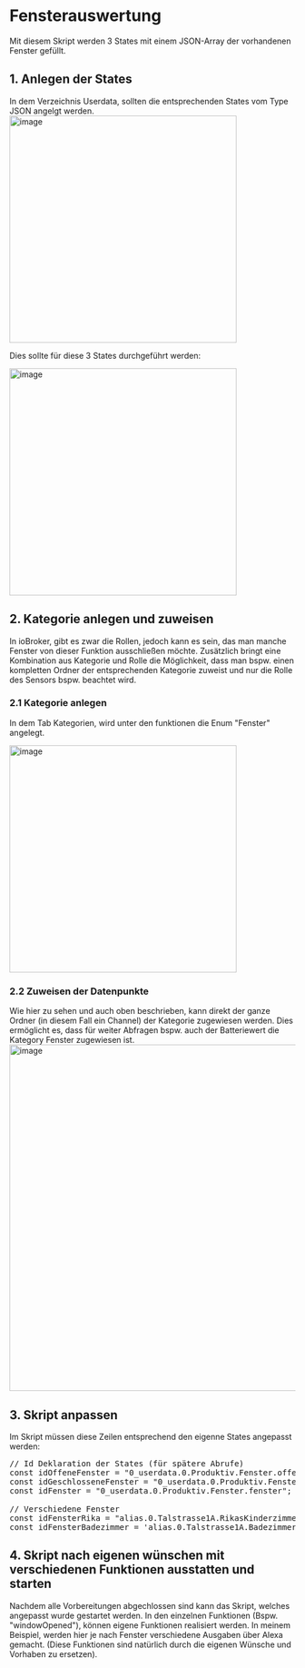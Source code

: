 # Fensterauswertung
Mit diesem Skript werden 3 States mit einem JSON-Array der vorhandenen Fenster gefüllt.
## 1. Anlegen der States
In dem Verzeichnis Userdata, sollten die entsprechenden States vom Type JSON angelgt werden.
<img width="400" alt="image" src="https://github.com/user-attachments/assets/56dbeee8-dfe7-447f-ac4e-0f81522ae51e" />

Dies sollte für diese 3 States durchgeführt werden:

<img width="400" alt="image" src="https://github.com/user-attachments/assets/661fe1bf-fc57-434c-997e-ab16512276c0" />

## 2. Kategorie anlegen und zuweisen
In ioBroker, gibt es zwar die Rollen, jedoch kann es sein, das man manche Fenster von dieser Funktion ausschließen möchte.
Zusätzlich bringt eine Kombination aus Kategorie und Rolle die Möglichkeit, dass man bspw. einen kompletten Ordner der entsprechenden
Kategorie zuweist und nur die Rolle des Sensors bspw. beachtet wird.
### 2.1 Kategorie anlegen
In dem Tab Kategorien, wird unter den funktionen die Enum "Fenster" angelegt.

<img width="400" alt="image" src="https://github.com/user-attachments/assets/76f0659a-77a6-483f-bac4-d9afe89c4c59" />

### 2.2 Zuweisen der Datenpunkte
Wie hier zu sehen und auch oben beschrieben, kann direkt der ganze Ordner (in diesem Fall ein Channel) der Kategorie zugewiesen werden.
Dies ermöglicht es, dass für weiter Abfragen bspw. auch der Batteriewert die Kategory Fenster zugewiesen ist.
<img width="1849" height="610" alt="image" src="https://github.com/user-attachments/assets/7438686a-c7f1-4341-985c-926460ac6f84" />


## 3. Skript anpassen
Im Skript müssen diese Zeilen entsprechend den eigenne States angepasst werden:
<pre>
// Id Deklaration der States (für spätere Abrufe)
const idOffeneFenster = "0_userdata.0.Produktiv.Fenster.offeneFenster";
const idGeschlosseneFenster = "0_userdata.0.Produktiv.Fenster.geschlosseneFenster";
const idFenster = "0_userdata.0.Produktiv.Fenster.fenster";

// Verschiedene Fenster
const idFensterRika = "alias.0.Talstrasse1A.RikasKinderzimmer.Fenster.ACTUAL";
const idFensterBadezimmer = 'alias.0.Talstrasse1A.Badezimmer.Fenster.ACTUAL';
</pre>

## 4. Skript nach eigenen wünschen mit verschiedenen Funktionen ausstatten und starten
Nachdem alle Vorbereitungen abgechlossen sind kann das Skript, welches angepasst wurde gestartet werden.
In den einzelnen Funktionen (Bspw. "windowOpened"), können eigene Funktionen realisiert werden.
In meinem Beispiel, werden hier je nach Fenster verschiedene Ausgaben über Alexa gemacht.
(Diese Funktionen sind natürlich durch die eigenen Wünsche und Vorhaben zu ersetzen).
